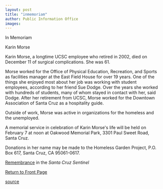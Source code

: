 ```yaml
---
layout: post
title: "inmemoriam"
author: Public Information Office
images:
---
```


In Memoriam

Karin Morse

Karin Morse, a longtime UCSC employee who retired in 2002, died on December 11 of surgical complications. She was 61.

Morse worked for the Office of Physical Education, Recreation, and Sports as facilities manager at the East Field House for over 19 years. One of the things she enjoyed most about her job was working with student employees, according to her friend Sue Dodge. Over the years she worked with hundreds of students, many of whom stayed in contact with her, said Dodge. After her retirement from UCSC, Morse worked for the Downtown Association of Santa Cruz as a hospitality guide.

Outside of work, Morse was active in organizations for the homeless and the unemployed.

A memorial service in celebration of Karin Morse's life will be held on February 7 at noon at Oakwood Memorial Park, 3301 Paul Sweet Road, Santa Cruz.

Donations in her name may be made to the Homeless Garden Project, P.O. Box 617, Santa Cruz, CA 95061-0617.

[Remembrance][1] in the _Santa Cruz Sentinel_

[Return to Front Page][2]

[1]: http://www.santacruzsentinel.com/archive/2004/February/01/robit/stories/02robit.htm
[2]: http://currents.ucsc.edu/

[source](http://www1.ucsc.edu/currents/03-04/02-02/inmemoriam.html "Permalink to inmemoriam")
